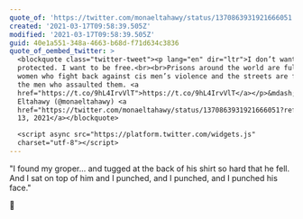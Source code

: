```yaml
---
quote_of: 'https://twitter.com/monaeltahawy/status/1370863931921666051'
created: '2021-03-17T09:58:39.505Z'
modified: '2021-03-17T09:58:39.505Z'
guid: 40e1a551-348a-4663-b68d-f71d634c3836
quote_of_oembed_twitter: >
  <blockquote class="twitter-tweet"><p lang="en" dir="ltr">I don’t want to be
  protected. I want to be free.<br><br>Prisons around the world are full of
  women who fight back against cis men’s violence and the streets are full of
  the men who assaulted them. <a
  href="https://t.co/9hL4IrvVlT">https://t.co/9hL4IrvVlT</a></p>&mdash; Mona
  Eltahawy (@monaeltahawy) <a
  href="https://twitter.com/monaeltahawy/status/1370863931921666051?ref_src=twsrc%5Etfw">March
  13, 2021</a></blockquote>

  <script async src="https://platform.twitter.com/widgets.js"
  charset="utf-8"></script>
---
```

"I found my groper... and tugged at the back of his shirt so hard that he fell. And I sat on top of him and I punched, and I punched, and I punched his face."

💜
